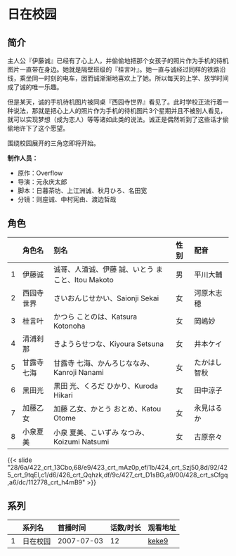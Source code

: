 # 日在校园


## 简介

主人公『伊藤诚』已经有了心上人，并偷偷地把那个女孩子的照片作为手机的待机图片一直带在身边。她就是隔壁班级的『桂言叶』。她一直与诚经过同样的铁路沿线，乘坐同一时刻的电车，因而诚渐渐地喜欢上了她。所以每天的上学、放学时间成了诚的唯一乐趣。

但是某天，诚的手机待机图片被同桌『西园寺世界』看见了。此时学校正流行着一种说法，那就是把心上人的照片作为手机的待机图片3个星期并且不被别人看见，就可以实现梦想（成为恋人）等等诸如此类的说法。诚正是偶然听到了这些话才偷偷地许下了这个愿望。

围绕校园展开的三角恋即将开始。

**制作人员：**
- 原作：Overflow
- 导演：元永庆太郎
- 脚本：日暮茶坊、上江洲诚、秋月ひろ、名田宽
- 分镜：则座诚、中村宪由、渡边哲哉

## 角色

|     |   角色名   |   别名  | 性别 |  配音  |
|:--- |:------  |:----      |:---  |:--   |
| 1 | 伊藤诚 | 诚哥、人渣诚、伊藤 誠、いとう まこと、Itou Makoto | 男 | 平川大輔 |
| 2 | 西园寺世界 | さいおんじせかい、Saionji Sekai | 女 | 河原木志穂 |
| 3 | 桂言叶 | かつら ことのは、Katsura Kotonoha | 女 | 岡嶋妙 |
| 4 | 清浦刹那 | きようらせつな、Kiyoura Setsuna | 女 | 井本ケイ |
| 5 | 甘露寺七海 | 甘露寺 七海、かんろじななみ、Kanroji Nanami | 女 | たかはし智秋 |
| 6 | 黑田光 | 黒田 光、くろだ ひかり、Kuroda Hikari | 女 | 田中涼子 |
| 7 | 加藤乙女 | 加藤 乙女、かとう おとめ、Katou Otome | 女 | 永見はるか |
| 8 | 小泉夏美 | 小泉 夏美、こいずみ なつみ、Koizumi Natsumi | 女 | 古原奈々 |

{{< slide "28/6a/422_crt_13Cbo,68/e9/423_crt_mAz0p,ef/1b/424_crt_Szj50,8d/92/425_crt_9tqEl,c1/d6/426_crt_Qqhzk,df/9c/427_crt_D1sBG,a9/00/428_crt_sCfgq,a6/dc/112778_crt_h4mB9" >}}

## 系列

|     | 系列名  | 首播时间       | 话数/时长 | 观看地址                                                    |
| :-- | :--- | :--------- | :---- | :------------------------------------------------------ |
| 1   | 日在校园 | 2007-07-03 | 12    | [keke9](https://www.keke9.app/play/22268-4-166752.html) |



